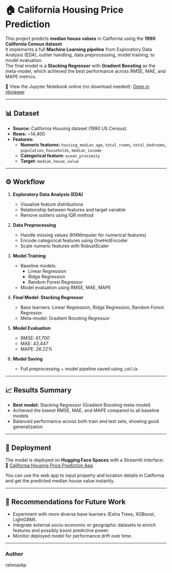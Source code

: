 # 🏠 California Housing Price Prediction

This project predicts **median house values** in California using the **1990 California Census dataset**.  
It implements a full **Machine Learning pipeline** from Exploratory Data Analysis (EDA), outlier handling, data preprocessing, model training, to model evaluation.  
The final model is a **Stacking Regressor** with **Gradient Boosting** as the meta-model, which achieved the best performance across RMSE, MAE, and MAPE metrics.



📄 View the Jupyter Notebook online (no download needed):
[Open in nbviewer](https://nbviewer.org/github/rahmaskp/California-Housing-Price-StackingRegression-Model/blob/main/California%20Housing%20Price_Regression%20Model.ipynb)

---

## 📊 Dataset

- **Source:** California Housing dataset (1990 US Census)
- **Rows:** ~14,400
- **Features:**  
  - **Numeric features:** `housing_median_age`, `total_rooms`, `total_bedrooms`, `population`, `households`, `median_income`  
  - **Categorical feature:** `ocean_proximity`  
  - **Target:** `median_house_value`  

---

## ⚙️ Workflow

1. **Exploratory Data Analysis (EDA)**
   - Visualize feature distributions
   - Relationship between features and target variable
   - Remove outliers using IQR method

2. **Data Preprocessing**
   - Handle missing values (KNNImputer for numerical features)
   - Encode categorical features using OneHotEncoder
   - Scale numeric features with RobustScaler

3. **Model Training**
   - Baseline models:
     - Linear Regression
     - Ridge Regression
     - Random Forest Regressor
   - Model evaluation using RMSE, MAE, MAPE

4. **Final Model: Stacking Regressor**
   - Base learners: Linear Regression, Ridge Regression, Random Forest Regressor
   - Meta-model: Gradient Boosting Regressor

5. **Model Evaluation**
   - RMSE: *61,700*
   - MAE: *43,447*
   - MAPE: *26.22%*

6. **Model Saving**
   - Full preprocessing + model pipeline saved using `joblib`

---

## 📈 Results Summary

- **Best model:** Stacking Regressor (Gradient Boosting meta-model)
- Achieved the lowest RMSE, MAE, and MAPE compared to all baseline models
- Balanced performance across both train and test sets, showing good generalization

---

## 🚀 Deployment

The model is deployed on **Hugging Face Spaces** with a Streamlit interface:  
🔗 [California Housing Price Prediction App](https://huggingface.co/spaces/rahmaskp/california-housing-price)

You can use the web app to input property and location details in California and get the predicted median house value instantly.

---

## 📌 Recommendations for Future Work

- Experiment with more diverse base learners (Extra Trees, XGBoost, LightGBM).
- Integrate external socio-economic or geographic datasets to enrich features and possibly boost predictive power. 
- Monitor deployed model for performance drift over time.

---

### Author

rahmaskp

